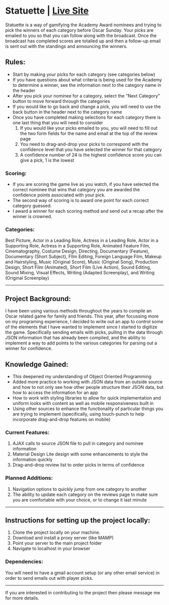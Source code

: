 # Statuette | [Live Site](//statuette.johntheholman.com)

Statuette is a way of gamifying the Academy Award nominees and trying to pick the winners of each category before Oscar Sunday. Your picks are emailed to you so that you can follow along with the broadcast. Once the broadcast has completed scores are totalled up and then a follow-up email is sent out with the standings and announcing the winners.

## Rules:
- Start by making your picks for each category (see categories below)
- If you have questions about what criteria is being used for the Academy to determine a winner, see the information next to the category name in the header
- After you pick your nominee for a category, select the "Next Category" button to move forward through the categories
- If you would like to go back and change a pick, you will need to use the back button in the header next to the category name
- Once you have completed making selections for each category there is one last thing that you will need to consider
	1. If you would like your picks emailed to you, you will need to fill out the two form fields for the name and email at the top of the review page
	2. You need to drag-and-drop your picks to correspond with the confidence level that you have selected the winner for that category
	3. A confidence number of 24 is the highest confidence score you can give a pick, 1 is the lowest

### Scoring:
- If you are scoring the game live as you watch, if you have selected the correct nominee that wins that category you are awarded the confidence points associated with your pick.
- The second way of scoring is to award one point for each correct category guessed.
- I award a winner for each scoring method and send out a recap after the winner is crowned.

### Categories:
Best Picture, Actor in a Leading Role, Actress in a Leading Role, Actor in a Supporting Role, Actress in a Supporting Role, Animated Feature Film, Cinematography, Costume Design, Directing, Documentary (Feature), Documentary (Short Subject), FIlm Editing, Foreign Language Film, Makeup and Hairstyling, Music (Original Score), Music (Original Song), Production Design, Short Film (Animated), Short Film (Live Action), Sound Editing, Sound Mixing, Visual Effects, Writing (Adapted Screenplay), and Writing (Original Screenplay)

---

## Project Background:
I have been using various methods throughout the years to compile an Oscar related game for family and friends. This year, after focussing more on my programing experience, I decided to write out an app to control some of the elements that I have wanted to implement since I started to digitize the game. Specifically sending emails with picks, pulling in the data through JSON information that has already been compiled, and the ability to implement a way to add points to the various categories for parsing out a winner for confidence.

## Knowledge Gained:
- This deepened my understanding of Object Oriented Programming
- Added more practice to working with JSON data from an outside source and how to not only see how other people structure their JSON data, but how to access the information for an app
- How to work with styling libraries to allow for quick implementation and uniform looks with content as well as mobile responsiveness built in
- Using other sources to enhance the functionality of particular things you are trying to implement (specifically, using touch-punch to help incorporate drag-and-drop features on mobile)

### Current Features:
1. AJAX calls to source JSON file to pull in category and nominee information
2. Material Design Lite design with some enhancements to style the information quickly
3. Drag-and-drop review list to order picks in terms of confidence

### Planned Additions:
1. Navigation options to quickly jump from one category to another
2. The ability to update each category on the reviews page to make sure you are comfortable with your choice, or to change it last minute

---

## Instructions for setting up the project locally:

1. Clone the project locally on your machine.
2. Download and install a proxy server (like MAMP)
3. Point your server to the main project folder
4. Navigate to localhost in your browser

### Dependencies:
You will need to have a gmail account setup (or any other email service) in order to send emails out with player picks.

---

If you are interested in contributing to the project then please message me for more details.
